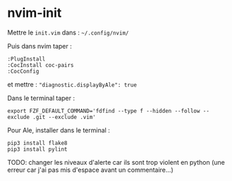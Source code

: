 # nvim-init

Mettre le `init.vim` dans :
`~/.config/nvim/`

Puis dans nvim taper :
```
:PlugInstall
:CocInstall coc-pairs
:CocConfig
```
et mettre :
`"diagnostic.displayByAle": true`

Dans le terminal taper :
```
export FZF_DEFAULT_COMMAND='fdfind --type f --hidden --follow --exclude .git --exclude .vim'
```
Pour Ale, installer dans le terminal :

```
pip3 install flake8
pip3 install pylint
```
TODO: changer les niveaux d'alerte car ils sont trop violent en python (une erreur car j'ai pas mis d'espace avant un commentaire...)
